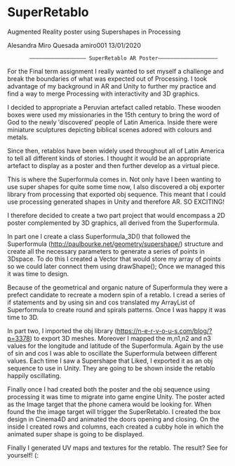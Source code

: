 # SuperRetablo
Augmented Reality poster using Supershapes in Processing

Alesandra Miro Quesada
amiro001
13/01/2020


           —————————————————— SuperRetablo AR Poster——————————————————— 

For the Final term assignment I really wanted to set myself a challenge and break the boundaries of what was expected out of Processing. I took advantage of my background in AR and  Unity to further my practice and find a way to merge Processing with interactivity and 3D graphics. 

I decided to appropriate a Peruvian artefact called retablo. These wooden boxes were used my missionaries in the 15th century to bring the word of God to the newly ′discovered′ people of Latin America. Inside there were miniature sculptures depicting biblical scenes adored with colours and metals. 

Since then, retablos have been widely used throughout all of Latin America to tell all different kinds of stories. I thought it would be an appropriate artefact to display as a poster and then further develop as a virtual piece.  

This is where the Superformula comes in. Not only have I been wanting to use super shapes for quite some time now, I also discovered a obj exporter library from processing that exported obj sequence. This meant that I could use processing generated shapes in Unity and therefore AR. SO EXCITING!

I therefore decided to create a two part project that would encompass a 2D poster complemented by 3D graphics, all derived from the Superformula. 

In part one I create a class Superformula_3D() that followed the Superformula (http://paulbourke.net/geometry/supershape/) structure and create all the necessary parameters to generate a series of points in 3Dspace. To do this I created a Vector that would store my array of points so we could later connect them using  drawShape(); Once we managed this it was time to design.

Because of the geometrical and organic nature of Superformula they were a prefect candidate to recreate a modern spin of a retablo. I cread a series of if statements and by using  sin and cos translated my ArrayList of Superformula to create round and spirals  patterns. Once I was happy it was time to 3D.

In part two, I imported the obj library (https://n-e-r-v-o-u-s.com/blog/?p=3378) to export 3D meshes. Moreover I mapped the m,n1,n2 and n3 values for the longitude and latitude of the Superformula. Again by the use of sin and cos I was able to oscillate the Superformula between different values. Each time I saw a Supershape that Liked, I exported it as an obj sequence to use in Unity. They are going to be shown inside the retablo happily oscillating.

Finally once I had created both the poster and the obj sequence using processing it was time to migrate into game engine Unity. The poster acted as the Image target that the phone camera would be looking for. When found the the image target will trigger the SuperRetablo. I created the box design in Cinema4D and animated the doors opening and closing. On the inside I created rows and columns, each created a cubby hole in which the animated super shape is going to be displayed. 

Finally I generated UV maps and textures for the retablo. The result? See for yourself! (:

